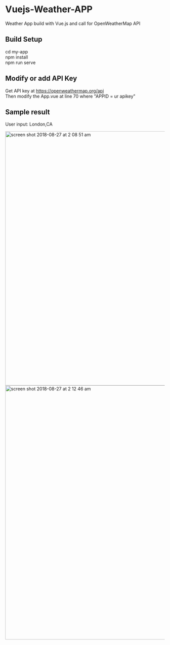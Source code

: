 # Vuejs-Weather-APP
Weather App build with Vue.js and call for OpenWeatherMap API

## Build Setup

cd my-app <br>
npm install <br>
npm run serve

## Modify or add API Key

Get API key at https://openweathermap.org/api <br>
Then modify the App.vue at line 70 where "APPID = ur apikey"

## Sample result 
User input: London,CA

<img width="800" alt="screen shot 2018-08-27 at 2 08 51 am" src="https://user-images.githubusercontent.com/31462632/44643390-5de4c200-a99e-11e8-98f3-25e78ba3e8b3.png">

<img width="800" alt="screen shot 2018-08-27 at 2 12 46 am" src="https://user-images.githubusercontent.com/31462632/44643504-c3d14980-a99e-11e8-9b89-319ca308f1f1.png">
